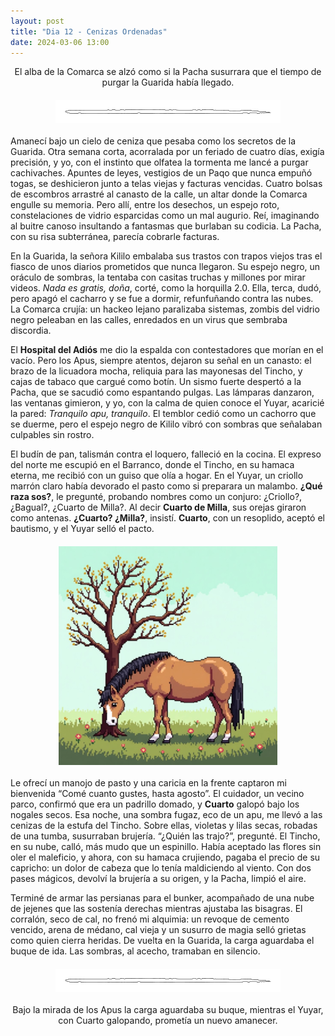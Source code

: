 ```yaml
---
layout: post
title: "Dia 12 - Cenizas Ordenadas"
date: 2024-03-06 13:00
---
```

<div style="text-align: center;">
  <p>El alba de la Comarca se alzó como si la Pacha susurrara que el tiempo de purgar la Guarida había llegado.</p>
</div>

<img src="/assets/images/separador.png" alt="Separador" style="display: block; margin: 20px auto;">

Amanecí bajo un cielo de ceniza que pesaba como los secretos de la Guarida. Otra semana corta, acorralada por un feriado de cuatro días, exigía precisión, y yo, con el instinto que olfatea la tormenta me lancé a purgar cachivaches. Apuntes de leyes, vestigios de un Paqo que nunca empuñó togas, se deshicieron junto a telas viejas y facturas vencidas. Cuatro bolsas de escombros arrastré al canasto de la calle, un altar donde la Comarca engulle su memoria. Pero allí, entre los desechos, un espejo roto, constelaciones de vidrio esparcidas como un mal augurio. Reí, imaginando al buitre canoso insultando a fantasmas que burlaban su codicia. La Pacha, con su risa subterránea, parecía cobrarle facturas.
<br>

En la Guarida, la señora Kililo embalaba sus trastos con trapos viejos tras el fiasco de unos diarios prometidos que nunca llegaron. Su espejo negro, un oráculo de sombras, la tentaba con casitas truchas y millones por mirar videos. _Nada es gratis, doña_, corté, como la horquilla 2.0. Ella, terca, dudó, pero apagó el cacharro y se fue a dormir, refunfuñando contra las nubes. La Comarca crujía: un hackeo lejano paralizaba sistemas, zombis del vidrio negro peleaban en las calles, enredados en un virus que sembraba discordia.
<br>

El **Hospital del Adiós** me dio la espalda con contestadores que morían en el vacío. Pero los Apus, siempre atentos, dejaron su señal en un canasto: el brazo de la licuadora mocha, reliquia para las mayonesas del Tincho, y cajas de tabaco que cargué como botín. Un sismo fuerte despertó a la Pacha, que se sacudió como espantando pulgas. Las lámparas danzaron, las ventanas gimieron, y yo, con la calma de quien conoce el Yuyar, acaricié la pared: _Tranquilo apu, tranquilo_. El temblor cedió como un cachorro que se duerme, pero el espejo negro de Kililo vibró con sombras que señalaban culpables sin rostro. 
<br>

El budín de pan, talismán contra el loquero, falleció en la cocina. El expreso del norte me escupió en el Barranco, donde el Tincho, en su hamaca eterna, me recibió con un guiso que olía a hogar. En el Yuyar, un criollo marrón claro había devorado el pasto como si preparara un malambo. **¿Qué raza sos?**, le pregunté, probando nombres como un conjuro: ¿Criollo?, ¿Bagual?, ¿Cuarto de Milla?. Al decir **Cuarto de Milla**, sus orejas giraron como antenas. **¿Cuarto? ¿Milla?**, insistí. **Cuarto**, con un resoplido, aceptó el bautismo, y el Yuyar selló el pacto.

<img src="/assets/images/cuarto.png" alt="Cuarto pastando" style="display: block; margin: 20px auto;">

Le ofrecí un manojo de pasto y una caricia en la frente captaron mi bienvenida “Comé cuanto gustes, hasta agosto”. El cuidador, un vecino parco, confirmó que era un padrillo domado, y **Cuarto** galopó bajo los nogales secos. Esa noche, una sombra fugaz, eco de un apu, me llevó a las cenizas de la estufa del Tincho. Sobre ellas, violetas y lilas secas, robadas de una tumba, susurraban brujería. “¿Quién las trajo?”, pregunté. El Tincho, en su nube, calló, más mudo que un espinillo. Había aceptado las flores sin oler el maleficio, y ahora, con su hamaca crujiendo, pagaba el precio de su capricho: un dolor de cabeza que lo tenía maldiciendo al viento. Con dos pases mágicos, devolví la brujería a su origen, y la Pacha, limpió el aire.
<br>

Terminé de armar las persianas para el bunker, acompañado de una nube de jejenes que las sostenía derechas mientras ajustaba las bisagras. El corralón, seco de cal, no frenó mi alquimia: un revoque de cemento vencido, arena de médano, cal vieja y un susurro de magia selló grietas como quien cierra heridas. De vuelta en la Guarida, la carga aguardaba el buque de ida. Las sombras, al acecho, tramaban en silencio.

<img src="/assets/images/separador.png" alt="Separador" style="display: block; margin: 20px auto;">

<div style="text-align: center;">
  <p>Bajo la mirada de los Apus la carga aguardaba su buque, mientras el Yuyar, con Cuarto galopando, prometía un nuevo amanecer.</p>
</div>
